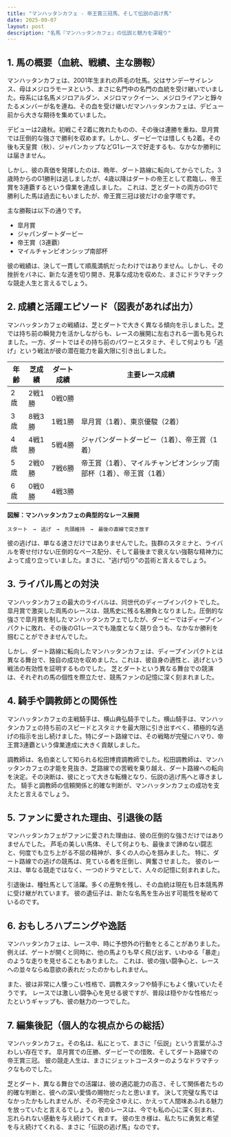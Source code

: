 ```yaml
---
title: "マンハッタンカフェ - 帝王賞三冠馬、そして伝説の逃げ馬"
date: 2025-09-07
layout: post
description: "名馬『マンハッタンカフェ』の伝説と魅力を深堀り"
---
```


## 1. 馬の概要（血統、戦績、主な勝鞍）

マンハッタンカフェは、2001年生まれの芦毛の牡馬。父はサンデーサイレンス、母はメジロラモーヌという、まさに名門中の名門の血統を受け継いでいました。母系には名馬メジロアルダン、メジロマックイーン、メジロライアンと錚々たるメンバーが名を連ね、その血を受け継いだマンハッタンカフェは、デビュー前から大きな期待を集めていました。

デビューは2歳秋。初戦こそ2着に敗れたものの、その後は連勝を重ね、皐月賞では圧倒的な強さで勝利を収めます。しかし、ダービーでは惜しくも2着。その後も天皇賞（秋）、ジャパンカップなどG1レースで好走するも、なかなか勝利には届きません。

しかし、彼の真価を発揮したのは、晩年、ダート路線に転向してからでした。3歳時からのG1勝利は逃しましたが、4歳以降はダートの帝王として君臨し、帝王賞を3連覇するという偉業を達成しました。  これは、芝とダートの両方のG1で勝利した馬は過去にもいましたが、帝王賞三冠は彼だけの金字塔です。

主な勝鞍は以下の通りです。

* 皐月賞
* ジャパンダートダービー
* 帝王賞（3連覇）
* マイルチャンピオンシップ南部杯

彼の戦績は、決して一貫して順風満帆だったわけではありません。しかし、その挫折をバネに、新たな道を切り開き、見事な成功を収めた、まさにドラマチックな競走人生と言えるでしょう。


## 2. 成績と活躍エピソード（図表があれば出力）

マンハッタンカフェの戦績は、芝とダートで大きく異なる傾向を示しました。芝では持ち前の瞬発力を活かしながらも、レースの展開に左右される一面も見られました。一方、ダートではその持ち前のパワーとスタミナ、そして何よりも「逃げ」という戦法が彼の潜在能力を最大限に引き出しました。

| 年齢 | 芝成績 | ダート成績 | 主要レース成績 |
|---|---|---|---|
| 2歳 | 2戦1勝 | 0戦0勝 |  |
| 3歳 | 8戦3勝 | 1戦1勝 | 皐月賞（1着）、東京優駿（2着） |
| 4歳 | 4戦1勝 | 5戦4勝 | ジャパンダートダービー（1着）、帝王賞（1着） |
| 5歳 | 2戦0勝 | 7戦6勝 | 帝王賞（1着）、マイルチャンピオンシップ南部杯（1着）、帝王賞（1着） |
| 6歳 | 0戦0勝 | 4戦3勝 |  |


**図解：マンハッタンカフェの典型的なレース展開**

```
スタート　→　逃げ　→　先頭維持　→　最後の直線で突き放す
```

彼の逃げは、単なる速さだけではありませんでした。抜群のスタミナと、ライバルを寄せ付けない圧倒的なペース配分、そして最後まで衰えない強靭な精神力によって成り立っていました。まさに、"逃げ切り"の芸術と言えるでしょう。


## 3. ライバル馬との対決

マンハッタンカフェの最大のライバルは、同世代のディープインパクトでした。皐月賞で激突した両馬のレースは、競馬史に残る名勝負となりました。圧倒的な強さで皐月賞を制したマンハッタンカフェでしたが、ダービーではディープインパクトに敗れ、その後のG1レースでも幾度となく競り合うも、なかなか勝利を掴むことができませんでした。

しかし、ダート路線に転向したマンハッタンカフェは、ディープインパクトとは異なる舞台で、独自の成功を収めました。これは、彼自身の適性と、逃げという戦法の有効性を証明するものでした。  芝とダートという異なる舞台での競演は、それぞれの馬の個性を際立たせ、競馬ファンの記憶に深く刻まれました。


## 4. 騎手や調教師との関係性

マンハッタンカフェの主戦騎手は、横山典弘騎手でした。横山騎手は、マンハッタンカフェの持ち前のスピードとスタミナを最大限に引き出すべく、積極的な逃げの指示を出し続けました。特にダート路線では、その戦略が完璧にハマり、帝王賞3連覇という偉業達成に大きく貢献しました。

調教師は、名伯楽として知られる松田博資調教師でした。松田調教師は、マンハッタンカフェの才能を見抜き、芝路線での苦戦を乗り越え、ダート路線への転向を決定。その決断は、彼にとって大きな転機となり、伝説の逃げ馬へと導きました。  騎手と調教師の信頼関係と的確な判断が、マンハッタンカフェの成功を支えたと言えるでしょう。


## 5. ファンに愛された理由、引退後の話

マンハッタンカフェがファンに愛された理由は、彼の圧倒的な強さだけではありませんでした。  芦毛の美しい馬体、そして何よりも、最後まで諦めない闘志と、何度でも立ち上がる不屈の精神が、多くの人の心を掴みました。  特に、ダート路線での逃げの競馬は、見ている者を圧倒し、興奮させました。  彼のレースは、単なる競走ではなく、一つのドラマとして、人々の記憶に刻まれました。

引退後は、種牡馬として活躍。多くの産駒を残し、その血統は現在も日本競馬界に受け継がれています。  彼の遺伝子は、新たな名馬を生み出す可能性を秘めているのです。


## 6. おもしろハプニングや逸話

マンハッタンカフェは、レース中、時に予想外の行動をとることがありました。例えば、ゲートが開くと同時に、他の馬よりも早く飛び出す、いわゆる「暴走」のような走りを見せることもありました。  これは、彼の強い闘争心と、レースへの並々ならぬ意欲の表れだったのかもしれません。

また、彼は非常に人懐っこい性格で、調教スタッフや騎手にもよく懐いていたそうです。  レースでは激しい闘争心を見せる彼ですが、普段は穏やかな性格だったというギャップも、彼の魅力の一つでした。


## 7. 編集後記（個人的な視点からの総括）

マンハッタンカフェ。その名は、私にとって、まさに「伝説」という言葉がふさわしい存在です。  皐月賞での圧勝、ダービーでの惜敗、そしてダート路線での帝王賞三冠。  彼の競走人生は、まさにジェットコースターのようなドラマチックなものでした。  

芝とダート、異なる舞台での活躍は、彼の適応能力の高さ、そして関係者たちの的確な判断と、彼への深い愛情の賜物だったと思います。  決して完璧な馬ではなかったかもしれませんが、その不完全さゆえに、かえって人間味あふれる魅力を放っていたと言えるでしょう。  彼のレースは、今でも私の心に深く刻まれ、忘れられない感動を与え続けてくれます。  彼の生き様は、私たちに勇気と希望を与え続けてくれる、まさに「伝説の逃げ馬」なのです。

